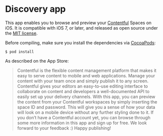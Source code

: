 # Discovery app

This app enables you to browse and preview your [Contentful][1] Spaces on iOS. It is compatible with iOS 7, or later, and released as open source under the [MIT license][2].

Before compiling, make sure you install the dependencies via [CocoaPods][3]:

    $ pod install

As described on the App Store:

> Contentful is the flexible content management platform that makes it easy to serve content to mobile and web applications. Manage your content with your team once and simply publish it to any screen. Contentful gives your editors an easy-to-use editing interface to collaborate on content and developers a well-documented API to easily set up your delivery channels. With this app, you can preview the content from your Contentful workspaces by simply inserting the space ID and password. This will give you a sense of how your data will look on a mobile device without any further styling done to it. If you don’t have a Contentful account yet, you can browse through some more information in this app and sign up for free. We look forward to your feedback :) Happy publishing!

[1]: https://www.contentful.com
[2]: LICENSE
[3]: http://www.cocoapods.org
